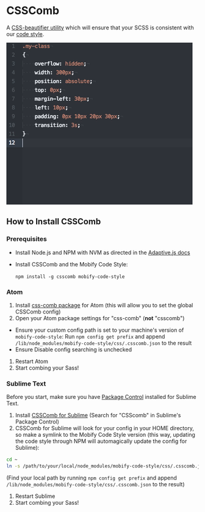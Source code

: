 # CSSComb

A [CSS-beautifier utility](http://csscomb.com/) which will ensure that your SCSS is consistent with our [code style](https://github.com/mobify/mobify-code-style/blob/develop/css/.csscomb.json).

![CSSComb in action](../../assets/csscomb.gif "CSSComb in action")

## How to Install CSSComb

### Prerequisites
* Install Node.js and NPM with NVM as directed in the [Adaptive.js docs](http://adaptivejs.mobify.com/v2.0/docs/install/)
* Install CSSComb and the Mobify Code Style:

   `npm install -g csscomb mobify-code-style`

### Atom
1. Install [css-comb package](https://atom.io/packages/css-comb) for Atom (this will allow you to set the global CSSComb config)
1. Open your Atom package settings for "css-comb" (**not** "csscomb")
  * Ensure your custom config path is set to your machine's version of `mobify-code-style`: Run `npm config get prefix` and append `/lib/node_modules/mobify-code-style/css/.csscomb.json` to the result
  * Ensure Disable config searching is unchecked
1. Restart Atom
1. Start combing your Sass!

### Sublime Text

Before you start, make sure you have [Package Control](https://packagecontrol.io/installation) installed for Sublime Text.

1. Install [CSSComb for Sublime](https://packagecontrol.io/packages/CSScomb) (Search for "CSScomb" in Sublime's Package Control)
1. CSSComb for Sublime will look for your config in your HOME directory, so make a symlink to the Mobify Code Style version (this way, updating the code style through NPM will automagically update the config for Sublime):

  ```bash
  cd ~
  ln -s /path/to/your/local/node_modules/mobify-code-style/css/.csscomb.json ./.csscomb.json
  ```
  (Find your local path by running `npm config get prefix` and append `/lib/node_modules/mobify-code-style/css/.csscomb.json` to the result)
1. Restart Sublime
1. Start combing your Sass!
